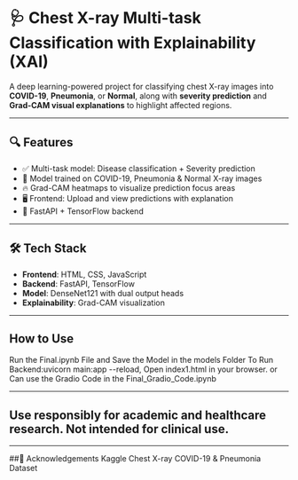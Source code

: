 # 🩺 Chest X-ray Multi-task Classification with Explainability (XAI)

A deep learning-powered project for classifying chest X-ray images into **COVID-19**, **Pneumonia**, or **Normal**, along with **severity prediction** and **Grad-CAM visual explanations** to highlight affected regions.

---

## 🔍 Features

- ✅ Multi-task model: Disease classification + Severity prediction
- 🎯 Model trained on COVID-19, Pneumonia & Normal X-ray images
- 🔥 Grad-CAM heatmaps to visualize prediction focus areas
- 🖥️ Frontend: Upload and view predictions with explanation
- 🚀 FastAPI + TensorFlow backend

---

## 🛠️ Tech Stack

- **Frontend**: HTML, CSS, JavaScript
- **Backend**: FastAPI, TensorFlow
- **Model**: DenseNet121 with dual output heads
- **Explainability**: Grad-CAM visualization

---
## How to Use

Run the Final.ipynb File and Save the Model in the models Folder
To Run Backend:uvicorn main:app --reload,
Open index1.html in your browser.
or 
Can use the Gradio Code in the Final_Gradio_Code.ipynb

---
## Use responsibly for academic and healthcare research. Not intended for clinical use.

---
##🙌 Acknowledgements
Kaggle Chest X-ray COVID-19 & Pneumonia Dataset
